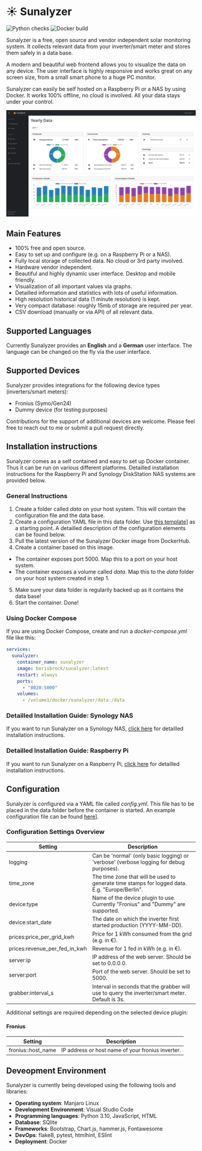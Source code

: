 # :sunny: Sunalyzer

![Python checks](https://github.com/VanKurt/Sunalyzer/actions/workflows/python.yml/badge.svg)
![Docker build](https://github.com/VanKurt/Sunalyzer/actions/workflows/docker.yml/badge.svg)

Sunalyzer is a free, open source and vendor independent solar monitoring system. It collects relevant data from your inverter/smart meter and stores them safely in a data base.

A modern and beautiful web frontend allows you to visualize the data on any device. The user interface is highly responsive and works great on any screen size, from a small smart phone to a huge PC monitor.

Sunalyzer can easily be self hosted on a Raspberry Pi or a NAS by using Docker. It works 100% offline, no cloud is involved. All your data stays under your control.

![Screenshot](doc/screenshot.png)

## Main Features

- 100% free and open source.
- Easy to set up and configure (e.g. on a Raspberry Pi or a NAS).
- Fully local storage of collected data. No cloud or 3rd party involved.
- Hardware vendor independent.
- Beautiful and highly dynamic user interface. Desktop and mobile friendly.
- Visualization of all important values via graphs.
- Detailled information and statistics with lots of useful information.
- High resolution historical data (1 minute resolution) is kept.
- Very compact database: roughly 15mb of storage are required per year.
- CSV download (manually or via API) of all relevant data.

## Supported Languages

Currently Sunalyzer provides an **English** and a **German** user interface. The language can be changed on the fly via the user interface.

## Supported Devices

Sunalyzer provides integrations for the following device types (inverters/smart meters):
* Fronius (Symo/Gen24)
* Dummy device (for testing purposes)

Contributions for the support of additional devices are welcome. Please feel free to reach out to me or submit a pull request directly.


## Installation instructions

Sunalyzer comes as a self contained and easy to set up Docker container. Thus it can be run on various different platforms. Detailled installation instructions for the Raspberry Pi and Synology DiskStation NAS systems are provided below.

### General Instructions

1. Create a folder called *data* on your host system. This will contain the configuration file and the data base.
2. Create a configuration YAML file in this data folder. Use [this template](templates/config.yml)] as a starting point. A detailled description of the configuration elements can be found below.
3. Pull the latest version of the Sunalyzer Docker image from DockerHub.
4. Create a container based on this image.
  * The container exposes port 5000. Map this to a port on your host system.
  * The container exposes a volume called *data*. Map this to the *data* folder on your host system created in step 1.
5. Make sure your data folder is regularily backed up as it contains the data base!
6. Start the container. Done!

### Using Docker Compose

If you are using Docker Compose, create and run a *docker-compose.yml* file like this:

```yaml
services:
  sunalyzer:
    container_name: sunalyzer
    image: borisbrock/sunalyzer:latest
    restart: always
    ports:
      - "8020:5000"
    volumes:
      - /volume1/docker/sunalyzer/data:/data
```

### Detailled Installation Guide: Synology NAS

If you want to run Sunalyzer on a Synology NAS, [click here](doc/install_synology.md) for detailled installation instructions.

### Detailled Installation Guide: Raspberry Pi

If you want to run Sunalyzer on a Raspberry Pi, [click here](doc/install_raspberrypi.md) for detailled installation instructions.

## Configuration

Sunalyzer is configured via a YAML file called *config.yml*. This file has to be placed in the data folder before the container is started. An example configuration file can be found [here](templates/config.yml)].

### Configuration Settings Overview

| Setting                       | Description                                                                                         |
| ----------------------------- | --------------------------------------------------------------------------------------------------- |
| logging                       | Can be 'normal' (only basic logging) or 'verbose' (verbose logging for debug purposes).             |
| time_zone                     | The time zone that will be used to generate time stamps for logged data. E.g. "Europe/Berlin".      |
| device:type                   | Name of the device plugin to use. Currently "Fronius" and "Dummy" are supported.                    |
| device:start_date             | The date on which the inverter first started production (YYYY-MM-DD).                               |
| prices:price_per_grid_kwh     | Price for 1 kWh consumed from the grid (e.g. in €).                                                 |
| prices:revenue_per_fed_in_kwh | Revenue for 1 fed in kWh (e.g. in €).                                                               |
| server:ip                     | IP address of the web server. Should be set to 0.0.0.0.                                             |
| server:port                   | Port of the web server. Should be set to 5000.                                                      |
| grabber:interval_s            | Interval in seconds that the grabber will use to query the inverter/smart meter. Default is 3s.     |

Additional settings are required depending on the selected device plugin:

#### Fronius

| Setting                       | Description                                                   |
| ----------------------------- | ------------------------------------------------------------- |
| fronius::host_name            | IP address or host name of your fronius inverter.             |

## Deveopment Environment

Sunalyzer is currently being developed using the following tools and libraries:
* **Operating system**: Manjaro Linux
* **Development Environment**: Visual Studio Code
* **Programming languages**: Python 3.10, JavaScript, HTML
* **Database**: SQlite
* **Frameworks**: Bootstrap, Chart.js, hammer.js, Fontawesome
* **DevOps**: flake8, pytest, htmlhint, ESlint
* **Deployment**: Docker
